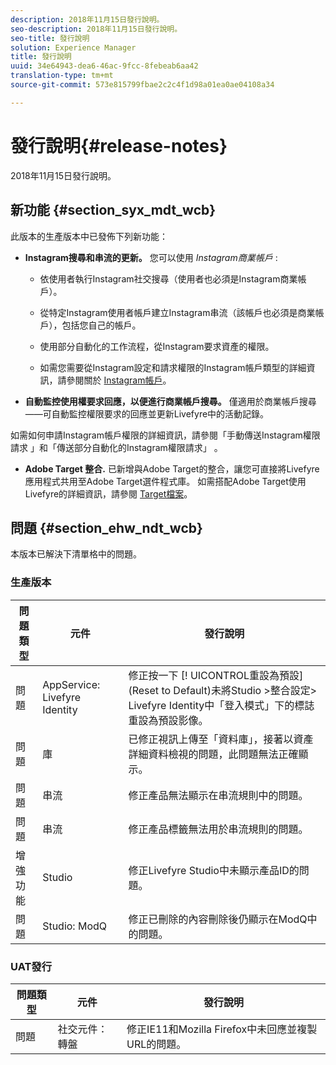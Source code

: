 ```yaml
---
description: 2018年11月15日發行說明。
seo-description: 2018年11月15日發行說明。
seo-title: 發行說明
solution: Experience Manager
title: 發行說明
uuid: 34e64943-dea6-46ac-9fcc-8febeab6aa42
translation-type: tm+mt
source-git-commit: 573e815799fbae2c2c4f1d98a01ea0ae04108a34

---
```



# 發行說明{#release-notes}

2018年11月15日發行說明。

## 新功能 {#section_syx_mdt_wcb}

此版本的生產版本中已發佈下列新功能：

* **Instagram搜尋和串流的更新。** 您可以使用 *Instagram商業帳戶* :

   * 依使用者執行Instagram社交搜尋（使用者也必須是Instagram商業帳戶）。

   * 從特定Instagram使用者帳戶建立Instagram串流（該帳戶也必須是商業帳戶），包括您自己的帳戶。

   * 使用部分自動化的工作流程，從Instagram要求資產的權限。

   * 如需您需要從Instagram設定和請求權限的Instagram帳戶類型的詳細資訊，請參閱關於 [Instagram帳戶](/help/using/c-users-creating-accounts-with-studio-access/t-configure-social-accout-instagram/c-about-instagram-accounts.md)。

* **自動監控使用權要求回應，以便進行商業帳戶搜尋。** 僅適用於商業帳戶搜尋——可自動監控權限要求的回應並更新Livefyre中的活動記錄。

如需如何申請Instagram帳戶權限的詳細資訊，請參閱「手動傳送Instagram權限請求 [](/help/using/c-how-requesting-rights-works/c-send-instagram-manual-rights-request.md) 」和「傳送部分自動化的Instagram權限請求」 [](/help/using/c-how-requesting-rights-works/c-send-an-instagram-rights-request-from-the-library.md)。

* **Adobe Target 整合.** 已新增與Adobe Target的整合，讓您可直接將Livefyre應用程式共用至Adobe Target選件程式庫。 如需搭配Adobe Target使用Livefyre的詳細資訊，請參閱 [Target檔案](hhttps://docs.adobe.com/content/help/en/livefyre/using/library/livefyre-target.html)。

## 問題 {#section_ehw_ndt_wcb}

本版本已解決下清單格中的問題。

### 生產版本

| 問題類型 | 元件 | 發行說明 |
|--- |--- |--- |
| 問題 | AppService: Livefyre Identity | 修正按一下 [! UICONTROL重設為預設] (Reset to Default)未將Studio >整合設定> Livefyre Identity中「登入模式」下的標誌重設為預設影像。 |
| 問題 | 庫 | 已修正視訊上傳至「資料庫」，接著以資產詳細資料檢視的問題，此問題無法正確顯示。 |
| 問題 | 串流 | 修正產品無法顯示在串流規則中的問題。 |
| 問題 | 串流 | 修正產品標籤無法用於串流規則的問題。 |
| 增強功能 | Studio | 修正Livefyre Studio中未顯示產品ID的問題。 |
| 問題 | Studio: ModQ | 修正已刪除的內容刪除後仍顯示在ModQ中的問題。 |

### UAT發行

| **問題類型** | **元件** | **發行說明** |
|---|---|---|
| 問題 | 社交元件： 轉盤 | 修正IE11和Mozilla Firefox中未回應並複製URL的問題。 |